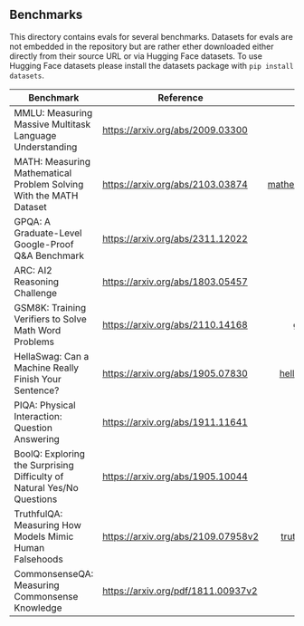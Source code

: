 ## Benchmarks

This directory contains evals for several benchmarks. Datasets for evals are not embedded in the repository but are rather ether downloaded either directly from their source URL or via Hugging Face datasets. To use Hugging Face datasets please install the datasets package with `pip install datasets`.

| Benchmark                                                              | Reference                            |                             Code | Dataset      |
|-------------------------|----------------|---------------:|----------------|
| MMLU: Measuring Massive Multitask Language Understanding               | <https://arxiv.org/abs/2009.03300>   |               [mmlu.py](mmlu.py) | Download     |
| MATH: Measuring Mathematical Problem Solving With the MATH Dataset     | <https://arxiv.org/abs/2103.03874>   | [mathematics.py](mathematics.py) | Download     |
| GPQA: A Graduate-Level Google-Proof Q&A Benchmark                      | <https://arxiv.org/abs/2311.12022>   |               [gpqa.py](gpqa.py) | Download     |
| ARC: AI2 Reasoning Challenge                                           | <https://arxiv.org/abs/1803.05457>   |                 [arc.py](arc.py) | Hugging Face |
| GSM8K: Training Verifiers to Solve Math Word Problems                  | <https://arxiv.org/abs/2110.14168>   |             [gsm8k.py](gsm8k.py) | Hugging Face |
| HellaSwag: Can a Machine Really Finish Your Sentence?                  | <https://arxiv.org/abs/1905.07830>   |     [hellaswag.py](hellaswag.py) | Hugging Face |
| PIQA: Physical Interaction: Question Answering                         | <https://arxiv.org/abs/1911.11641>   |               [piqa.py](piqa.py) | Hugging Face |
| BoolQ: Exploring the Surprising Difficulty of Natural Yes/No Questions | <https://arxiv.org/abs/1905.10044>   |             [boolq.py](boolq.py) | Hugging Face |
| TruthfulQA: Measuring How Models Mimic Human Falsehoods                | <https://arxiv.org/abs/2109.07958v2> |   [truthfulqa.py](truthfulqa.py) | Hugging Face |
| CommonsenseQA: Measuring Commonsense Knowledge                         | <https://arxiv.org/pdf/1811.00937v2> |   [csqa.py](csqa.py) | Hugging Face |